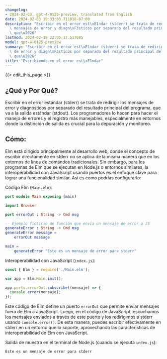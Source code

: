 ```yaml
---
changelog:
- 2024-02-03, gpt-4-0125-preview, translated from English
date: 2024-02-03 19:33:03.711018-07:00
description: "Escribir en el error est\xE1ndar (stderr) se trata de redirigir los\
  \ mensajes de error y diagn\xF3sticos por separado del resultado principal del programa,\
  \ que\u2026"
lastmod: 2024-02-19 22:05:17.517685
model: gpt-4-0125-preview
summary: "Escribir en el error est\xE1ndar (stderr) se trata de redirigir los mensajes\
  \ de error y diagn\xF3sticos por separado del resultado principal del programa,\
  \ que\u2026"
title: "Escribiendo en el error est\xE1ndar"
---
```


{{< edit_this_page >}}

## ¿Qué y Por Qué?

Escribir en el error estándar (stderr) se trata de redirigir los mensajes de error y diagnósticos por separado del resultado principal del programa, que va a la salida estándar (stdout). Los programadores lo hacen para hacer el manejo de errores y el registro más manejables, especialmente en entornos donde la distinción de salida es crucial para la depuración y monitoreo.

## Cómo:

Elm está dirigido principalmente al desarrollo web, donde el concepto de escribir directamente en stderr no se aplica de la misma manera que en los entornos de línea de comandos tradicionales. Sin embargo, para los programas de Elm que se ejecutan en Node.js o entornos similares, la interoperabilidad con JavaScript usando puertos es el enfoque clave para lograr una funcionalidad similar. Así es como podrías configurarlo:

Código Elm (`Main.elm`):
```elm
port module Main exposing (main)

import Browser

port errorOut : String -> Cmd msg

-- Ejemplo ficticio de función que envía un mensaje de error a JS
generateError : String -> Cmd msg
generateError message =
    errorOut message

main =
    generateError "Este es un mensaje de error para stderr"
```

Interoperabilidad con JavaScript (`index.js`):
```javascript
const { Elm } = require('./Main.elm');

var app = Elm.Main.init();

app.ports.errorOut.subscribe((mensaje) => {
  console.error(mensaje);
});
```

Este código de Elm define un puerto `errorOut` que permite enviar mensajes fuera de Elm a JavaScript. Luego, en el código de JavaScript, escuchamos los mensajes enviados a través de este puerto y los redirigimos a stderr usando `console.error()`. De esta manera, puedes escribir efectivamente en stderr en un entorno que lo soporte, aprovechando las características de interoperabilidad de Elm con JavaScript.

Salida de muestra en el terminal de Node.js (cuando se ejecuta `index.js`):
```
Este es un mensaje de error para stderr
```
